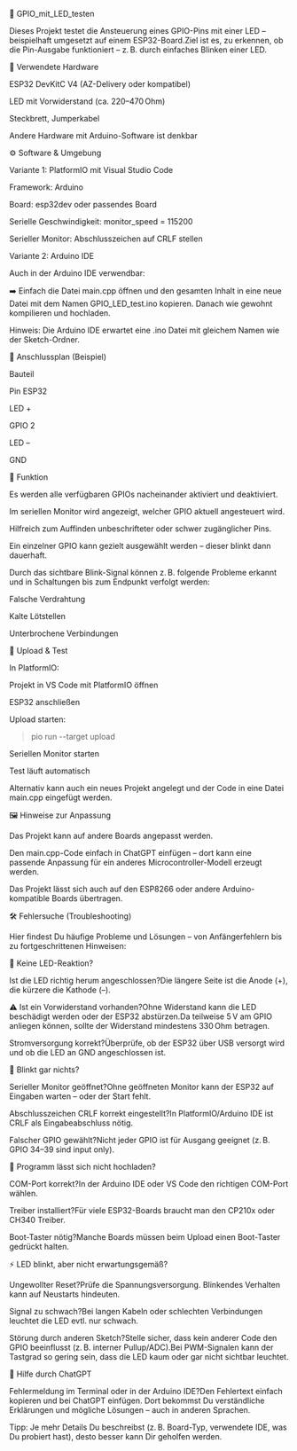 🔌 GPIO_mit_LED_testen

Dieses Projekt testet die Ansteuerung eines GPIO-Pins mit einer LED –beispielhaft umgesetzt auf einem ESP32-Board.Ziel ist es, zu erkennen, ob die Pin-Ausgabe funktioniert – z. B. durch einfaches Blinken einer LED.

🧰 Verwendete Hardware

ESP32 DevKitC V4 (AZ-Delivery oder kompatibel)

LED mit Vorwiderstand (ca. 220–470 Ohm)

Steckbrett, Jumperkabel

Andere Hardware mit Arduino-Software ist denkbar

⚙️ Software & Umgebung

Variante 1: PlatformIO mit Visual Studio Code

Framework: Arduino

Board: esp32dev oder passendes Board

Serielle Geschwindigkeit: monitor_speed = 115200

Serieller Monitor: Abschlusszeichen auf CRLF stellen

Variante 2: Arduino IDE

Auch in der Arduino IDE verwendbar:

➡️ Einfach die Datei main.cpp öffnen und den gesamten Inhalt in eine neue Datei mit dem Namen GPIO_LED_test.ino kopieren. Danach wie gewohnt kompilieren und hochladen.

Hinweis: Die Arduino IDE erwartet eine .ino Datei mit gleichem Namen wie der Sketch-Ordner.

🔌 Anschlussplan (Beispiel)

Bauteil

Pin ESP32

LED +

GPIO 2

LED –

GND

🧪 Funktion

Es werden alle verfügbaren GPIOs nacheinander aktiviert und deaktiviert.

Im seriellen Monitor wird angezeigt, welcher GPIO aktuell angesteuert wird.

Hilfreich zum Auffinden unbeschrifteter oder schwer zugänglicher Pins.

Ein einzelner GPIO kann gezielt ausgewählt werden – dieser blinkt dann dauerhaft.

Durch das sichtbare Blink-Signal können z. B. folgende Probleme erkannt und in Schaltungen bis zum Endpunkt verfolgt werden:

Falsche Verdrahtung

Kalte Lötstellen

Unterbrochene Verbindungen

🚀 Upload & Test

In PlatformIO:

Projekt in VS Code mit PlatformIO öffnen

ESP32 anschließen

Upload starten:

> pio run --target upload

Seriellen Monitor starten

Test läuft automatisch

Alternativ kann auch ein neues Projekt angelegt und der Code in eine Datei main.cpp eingefügt werden.

🖼️ Hinweise zur Anpassung

Das Projekt kann auf andere Boards angepasst werden.

Den main.cpp-Code einfach in ChatGPT einfügen – dort kann eine passende Anpassung für ein anderes Microcontroller-Modell erzeugt werden.

Das Projekt lässt sich auch auf den ESP8266 oder andere Arduino-kompatible Boards übertragen.

🛠️ Fehlersuche (Troubleshooting)

Hier findest Du häufige Probleme und Lösungen – von Anfängerfehlern bis zu fortgeschrittenen Hinweisen:

🔋 Keine LED-Reaktion?

Ist die LED richtig herum angeschlossen?Die längere Seite ist die Anode (+), die kürzere die Kathode (–).

⚠️ Ist ein Vorwiderstand vorhanden?Ohne Widerstand kann die LED beschädigt werden oder der ESP32 abstürzen.Da teilweise 5 V am GPIO anliegen können, sollte der Widerstand mindestens 330 Ohm betragen.

Stromversorgung korrekt?Überprüfe, ob der ESP32 über USB versorgt wird und ob die LED an GND angeschlossen ist.

🧪 Blinkt gar nichts?

Serieller Monitor geöffnet?Ohne geöffneten Monitor kann der ESP32 auf Eingaben warten – oder der Start fehlt.

Abschlusszeichen CRLF korrekt eingestellt?In PlatformIO/Arduino IDE ist CRLF als Eingabeabschluss nötig.

Falscher GPIO gewählt?Nicht jeder GPIO ist für Ausgang geeignet (z. B. GPIO 34–39 sind input only).

🧰 Programm lässt sich nicht hochladen?

COM-Port korrekt?In der Arduino IDE oder VS Code den richtigen COM-Port wählen.

Treiber installiert?Für viele ESP32-Boards braucht man den CP210x oder CH340 Treiber.

Boot-Taster nötig?Manche Boards müssen beim Upload einen Boot-Taster gedrückt halten.

⚡ LED blinkt, aber nicht erwartungsgemäß?

Ungewollter Reset?Prüfe die Spannungsversorgung. Blinkendes Verhalten kann auf Neustarts hindeuten.

Signal zu schwach?Bei langen Kabeln oder schlechten Verbindungen leuchtet die LED evtl. nur schwach.

Störung durch anderen Sketch?Stelle sicher, dass kein anderer Code den GPIO beeinflusst (z. B. interner Pullup/ADC).Bei PWM-Signalen kann der Tastgrad so gering sein, dass die LED kaum oder gar nicht sichtbar leuchtet.

🤖 Hilfe durch ChatGPT

Fehlermeldung im Terminal oder in der Arduino IDE?Den Fehlertext einfach kopieren und bei ChatGPT einfügen. Dort bekommst Du verständliche Erklärungen und mögliche Lösungen – auch in anderen Sprachen.

Tipp: Je mehr Details Du beschreibst (z. B. Board-Typ, verwendete IDE, was Du probiert hast), desto besser kann Dir geholfen werden.